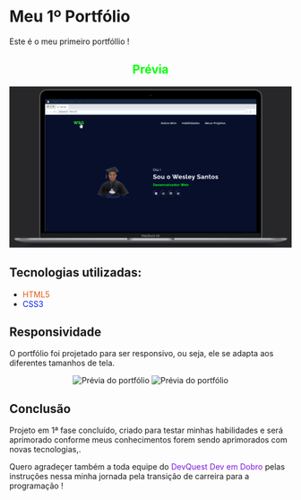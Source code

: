 # Meu 1º Portfólio 

Este é o meu primeiro portfóllio !

<div align="center">  
    <h2 style="color: #00ff08">Prévia</h2>

<img src="./src/Gif/desktop.gif" alt="Prévia do portfólio">

</div>

## Tecnologias utilizadas:

- <span style="color: #e7580c">HTML5</span>
- <span style="color: #021aec">CSS3</span>

## Responsividade

O portfólio foi projetado para ser responsivo, ou seja, ele se adapta aos diferentes tamanhos de tela.

<div align="center">

<figure>

<img src="./src/Gif/responsivo-tela-menor.gif" alt="Prévia do portfólio">

<img src="./src/Gif/responsivo-mobile.gif" alt="Prévia do portfólio">

</figure>
</div>

## Conclusão

Projeto em 1ª fase concluído, criado para testar minhas habilidades e será aprimorado conforme meus conhecimentos forem sendo aprimorados com novas tecnologias,. 

Quero agradeçer também a toda equipe do <span style="color: rgb(125, 25, 218);">DevQuest Dev em Dobro</span> pelas instruções nessa minha jornada pela transição de carreira para a programação !

